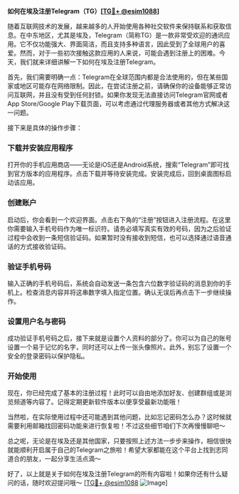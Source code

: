**如何在埃及注册Telegram（TG）[[TG💪+ @esim1088](https://t.me/s/esim1088)]**

随着互联网技术的发展，越来越多的人开始使用各种社交软件来保持联系和获取信息。在中东地区，尤其是埃及，Telegram（简称TG）是一款非常受欢迎的通讯应用。它不仅功能强大、界面简洁，而且支持多种语言，因此受到了全球用户的喜爱。然而，对于一些初次接触这款应用的人来说，可能会遇到注册上的困难。今天，我们就来详细讲解一下如何在埃及注册Telegram。

首先，我们需要明确一点：Telegram在全球范围内都是合法使用的，但在某些国家或地区可能存在网络限制。因此，在尝试注册之前，请确保你的设备能够正常访问互联网，并且没有受到任何封锁。如果你发现无法直接访问Telegram官网或者App Store/Google Play下载页面，可以考虑通过代理服务器或者其他方式解决这一问题。

接下来是具体的操作步骤：

### 下载并安装应用程序

打开你的手机应用商店——无论是iOS还是Android系统，搜索“Telegram”即可找到官方版本的应用程序。点击下载并等待安装完成。安装完成后，回到桌面图标启动该应用。

### 创建账户

启动后，你会看到一个欢迎界面。点击右下角的“注册”按钮进入注册流程。在这里你需要输入手机号码作为唯一标识符。请务必填写真实有效的号码，因为之后验证过程中会收到一条短信验证码。如果暂时没有接收到短信，也可以选择通过语音通话的方式接收验证码。

### 验证手机号码

输入正确的手机号码后，系统会自动发送一条包含六位数字验证码的消息到你的手机上。检查消息内容并将这串数字填入指定位置。确认无误后再点击下一步继续操作。

### 设置用户名与密码

成功验证手机号码之后，接下来就是设置个人资料的部分了。你可以为自己的账号设置一个易于记忆的名字，同时还可以上传一张头像照片。此外，别忘了设置一个安全的登录密码以保护隐私。

### 开始使用

现在，你已经完成了基本的注册过程！此时可以自由地添加好友、创建群组或是浏览频道等内容了。记得定期更新软件版本以便享受最新功能哦！

当然啦，在实际使用过程中还可能遇到其他问题，比如忘记密码怎么办？这时候就需要利用邮箱找回密码功能来进行恢复啦！不过这些细节咱们下次再慢慢聊吧～

总之呢，无论是在埃及还是其他国家，只要按照上述方法一步步来操作，相信很快就能顺利开启属于自己的Telegram之旅啦！希望大家都能在这个平台上找到志同道合的朋友，一起分享生活点滴～

好了，以上就是关于如何在埃及注册Telegram的所有内容啦！如果你还有什么疑问的话，随时欢迎提问哦～ [[TG💪+ @esim1088](https://t.me/s/esim1088) ![Image](https://i.postimg.cc/4NQfJmqS/Snipaste-2025-05-13-00-14-12.png)]